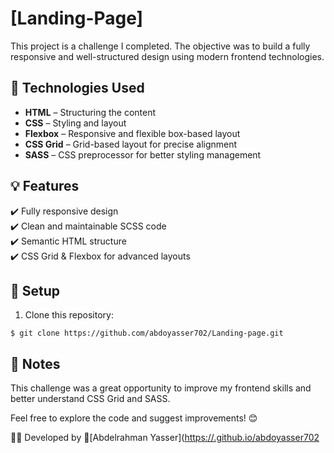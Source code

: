 # [Landing-Page]

This project is a challenge I completed. The objective was to build a fully responsive and well-structured design using modern frontend technologies.

## 🚀 Technologies Used

- **HTML** – Structuring the content  
- **CSS** – Styling and layout  
- **Flexbox** – Responsive and flexible box-based layout  
- **CSS Grid** – Grid-based layout for precise alignment  
- **SASS** – CSS preprocessor for better styling management  



## 💡 Features

✔️ Fully responsive design  
✔️ Clean and maintainable SCSS code  
✔️ Semantic HTML structure  
✔️ CSS Grid & Flexbox for advanced layouts  

## 🔧 Setup

1. Clone this repository:  

```$ git clone https://github.com/abdoyasser702/Landing-page.git```

## 📝 Notes

This challenge was a great opportunity to improve my frontend skills and better understand CSS Grid and SASS.  

Feel free to explore the code and suggest improvements! 😊 

👨‍💻 Developed by [ِAbdelrahman Yasser]([https://.github.io/abdoyasser702](https://github.com/abdoyasser702/abdoyasser702)
